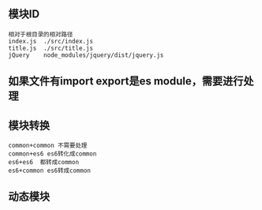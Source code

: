 ## 模块ID
    相对于根目录的相对路径
    index.js  ./src/index.js
    title.js  ./src/title.js
    jQuery    node_modules/jquery/dist/jquery.js

## 如果文件有import export是es module，需要进行处理

## 模块转换
    common+common 不需要处理
    common+es6 es6转化成common
    es6+es6  都转成common
    es6+common es6转成common

## 动态模块